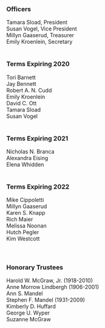 <div class="row margin-bottom-10">

<div class="col-md-4">

### Officers
Tamara Sload, President<br />
Susan Vogel, Vice President<br />
Millyn Gaaserud, Treasurer<br />
Emily Kroenlein, Secretary
<br />
<br />

### Terms Expiring 2020
Tori Barnett<br />
Jay Bennett<br />
Robert A. N. Cudd<br />
Emily Kroenlein<br />
David C. Ott<br />
Tamara Sload<br />
Susan Vogel
<br />
<br />
</div>
<div class="col-md-4">

### Terms Expiring 2021
Nicholas N. Branca<br />
Alexandra Eising<br />
Elena Whidden
<br />
<br />

### Terms Expiring 2022
Mike Cippoletti<br />
Millyn Gaaserud<br />
Karen S. Knapp<br />
Rich Maier<br />
Melissa Noonan<br />
Hutch Pegler<br />
Kim Westcott<br />
<br />
<br />

</div>
<div class="col-md-4">

### Honorary Trustees
Harold W. McGraw, Jr. (1918-2010)<br />
Anne Morrow Lindbergh (1906-2001)<br />
Ann S. Mandel<br />
Stephen F. Mandel (1931-2009)<br />
Kimberly D. Huffard<br />
George U. Wyper<br />
Suzanne McGraw

</div>
</div>